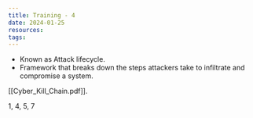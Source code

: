 ```yaml
---
title: Training - 4
date: 2024-01-25
resources: 
tags:
---
```


- Known as Attack lifecycle.
- Framework that breaks down the steps attackers take to infiltrate and compromise a system.

[[Cyber_Kill_Chain.pdf]].

1, 4, 5, 7